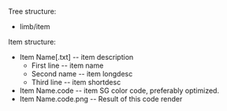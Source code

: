 Tree structure:

 * limb/item
 
Item structure:

 * Item Name[.txt] -- item description
   - First line -- item name
   - Second name -- item longdesc
   - Third line -- item shortdesc
 * Item Name.code -- item SG color code, preferably optimized.
 * Item Name.code.png -- Result of this code render
 
